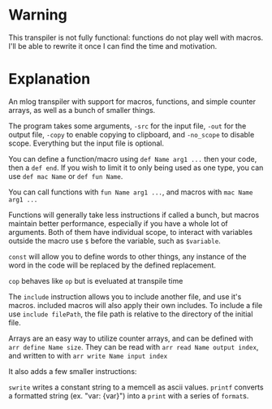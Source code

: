 # Warning

This transpiler is not fully functional: functions do not play well with macros. I'll be able to rewrite it once I can find the time and motivation.

# Explanation

An mlog transpiler with support for macros, functions, and simple counter arrays, as well as a bunch of smaller things.

The program takes some arguments, `-src` for the input file, `-out` for the output file, `-copy` to enable copying to clipboard, and `-no_scope` to disable scope. Everything but the input file is optional.

You can define a function/macro using `def Name arg1 ...` then your code, then a `def end`. If you wish to limit it to only being used as one type, you can use `def mac Name` or `def fun Name`.

You can call functions with `fun Name arg1 ...`, and macros with `mac Name arg1 ...`

Functions will generally take less instructions if called a bunch, but macros maintain better performance, especially if you have a whole lot of arguments. Both of them have individual scope, to interact with variables outside the macro use `$` before the variable, such as `$variable`.

`const` will allow you to define words to other things, any instance of the word in the code will be replaced by the defined replacement.

`cop` behaves like `op` but is eveluated at transpile time

The `include` instruction allows you to include another file, and use it's macros. included macros will also apply their own includes. To include a file use `include filePath`, the file path is relative to the directory of the initial file.

Arrays are an easy way to utilize counter arrays, and can be defined with `arr define Name size`. They can be read with `arr read Name output index`, and written to with `arr write Name input index` 

It also adds a few smaller instructions:

`swrite` writes a constant string to a memcell as ascii values.
`printf` converts a formatted string (ex. "var: {var}") into a `print` with a series of `format`s.
